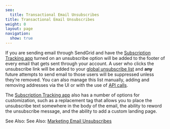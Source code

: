 ```yaml
---
seo:
  title: Transactional Email Unsubscribes
title: Transactional Email Unsubscribes
weight: 0
layout: page
navigation:
  show: true
---
```


If you are sending email through SendGrid and have the [Subscription Tracking app]({{root_url}}/User_Guide/Apps/subscription_tracking.html) turned on an unsubscribe option will be added to the footer of every email that gets sent through your account. A user who clicks the unsubscribe link will be added to your [global unsubscribe list](https://sendgrid.com/unsubscribes) and **any** future attempts to send email to those users will be suppressed unless they’re removed. You can also manage this list manually, adding and removing addresses via the UI or with the use of [API calls]({{root_url}}/API_Reference/Web_API/unsubscribes.html).

The [Subscription Tracking app]({{root_url}}/User_Guide/Apps/subscription_tracking.html) also has a number of options for customization, such as a replacement tag that allows you to place the unsubscribe text somewhere in the body of the email, the ability to reword the unsubscribe message, and the ability to add a custom landing page.

See Also: See Also: [Marketing Email Unsubscribes]({{root_url}}/User_Guide/Marketing_Emails/unsubscribes.html)

